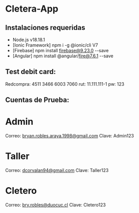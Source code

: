 # Cletera-App

## Instalaciones requeridas

- Node.js v18.18.1
- [Ionic Framework] npm i -g @ionic/cli V7
- [Firebase] npm install firebase@9.23.0 --save
- [Angular] npm install @angular/fire@7.6.1 --save

## Test debit card:

Redcompra: 4511 3466 6003 7060
rut: 11.111.111-1
pw: 123

## Cuentas de Prueba:

# Admin

Correo: bryan.robles.araya.1998@gmail.com
Clave: Admin123

# Taller

Correo: dcorvalan94@gmail.com
Clave: Taller123

# Cletero

Correo: bry.robles@duocuc.cl
Clave: Cletero123
